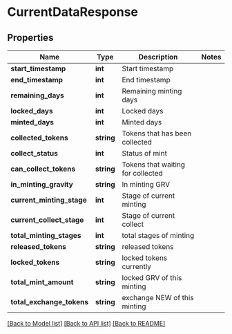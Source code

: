 # CurrentDataResponse

## Properties
Name | Type | Description | Notes
------------ | ------------- | ------------- | -------------
**start_timestamp** | **int** | Start timestamp | 
**end_timestamp** | **int** | End timestamp | 
**remaining_days** | **int** | Remaining minting days | 
**locked_days** | **int** | Locked days | 
**minted_days** | **int** | Minted days | 
**collected_tokens** | **string** | Tokens that has been collected | 
**collect_status** | **int** | Status of mint | 
**can_collect_tokens** | **string** | Tokens that waiting for collected | 
**in_minting_gravity** | **string** | In minting GRV | 
**current_minting_stage** | **int** | Stage of current minting | 
**current_collect_stage** | **int** | Stage of current collect | 
**total_minting_stages** | **int** | total stages of minting | 
**released_tokens** | **string** | released tokens | 
**locked_tokens** | **string** | locked tokens currently | 
**total_mint_amount** | **string** | locked GRV of this minting | 
**total_exchange_tokens** | **string** | exchange NEW of this minting | 

[[Back to Model list]](../README.md#documentation-for-models) [[Back to API list]](../README.md#documentation-for-api-endpoints) [[Back to README]](../README.md)



